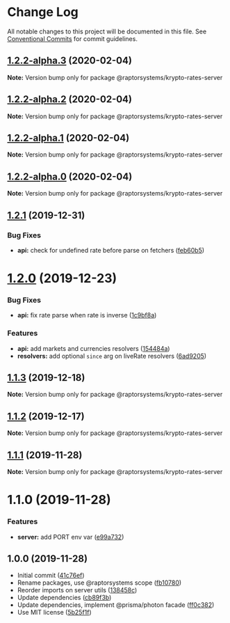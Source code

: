 # Change Log

All notable changes to this project will be documented in this file.
See [Conventional Commits](https://conventionalcommits.org) for commit guidelines.

## [1.2.2-alpha.3](https://github.com/raptorsystems/krypto-rates/compare/@raptorsystems/krypto-rates-server@1.2.2-alpha.2...@raptorsystems/krypto-rates-server@1.2.2-alpha.3) (2020-02-04)

**Note:** Version bump only for package @raptorsystems/krypto-rates-server





## [1.2.2-alpha.2](https://github.com/raptorsystems/krypto-rates/compare/@raptorsystems/krypto-rates-server@1.2.2-alpha.1...@raptorsystems/krypto-rates-server@1.2.2-alpha.2) (2020-02-04)

**Note:** Version bump only for package @raptorsystems/krypto-rates-server





## [1.2.2-alpha.1](https://github.com/raptorsystems/krypto-rates/compare/@raptorsystems/krypto-rates-server@1.2.2-alpha.0...@raptorsystems/krypto-rates-server@1.2.2-alpha.1) (2020-02-04)

**Note:** Version bump only for package @raptorsystems/krypto-rates-server





## [1.2.2-alpha.0](https://github.com/raptorsystems/krypto-rates/compare/@raptorsystems/krypto-rates-server@1.2.1...@raptorsystems/krypto-rates-server@1.2.2-alpha.0) (2020-02-04)

**Note:** Version bump only for package @raptorsystems/krypto-rates-server





## [1.2.1](https://github.com/raptorsystems/krypto-rates/compare/@raptorsystems/krypto-rates-server@1.2.0...@raptorsystems/krypto-rates-server@1.2.1) (2019-12-31)


### Bug Fixes

* **api:** check for undefined rate before parse on fetchers ([feb60b5](https://github.com/raptorsystems/krypto-rates/commit/feb60b5f4c938c60dc35d0d80e3e28a03bc19614))





# [1.2.0](https://github.com/raptorsystems/krypto-rates/compare/@raptorsystems/krypto-rates-server@1.1.3...@raptorsystems/krypto-rates-server@1.2.0) (2019-12-23)


### Bug Fixes

* **api:** fix rate parse when rate is inverse ([1c9bf8a](https://github.com/raptorsystems/krypto-rates/commit/1c9bf8aee373cb3cf4f7c490cd2ab252bbe23e0e))


### Features

* **api:** add markets and currencies resolvers ([154484a](https://github.com/raptorsystems/krypto-rates/commit/154484a8095027bf0d66e31c745fc7c1ab562d49))
* **resolvers:** add optional `since` arg on liveRate resolvers ([6ad9205](https://github.com/raptorsystems/krypto-rates/commit/6ad9205a8940c9e76b6cf8c0ce12ad65dede3fdc))





## [1.1.3](https://github.com/raptorsystems/krypto-rates/compare/@raptorsystems/krypto-rates-server@1.1.2...@raptorsystems/krypto-rates-server@1.1.3) (2019-12-18)

**Note:** Version bump only for package @raptorsystems/krypto-rates-server





## [1.1.2](https://github.com/raptorsystems/krypto-rates/compare/@raptorsystems/krypto-rates-server@1.1.1...@raptorsystems/krypto-rates-server@1.1.2) (2019-12-17)

**Note:** Version bump only for package @raptorsystems/krypto-rates-server





## [1.1.1](https://github.com/raptorsystems/krypto-rates/compare/@raptorsystems/krypto-rates-server@1.1.0...@raptorsystems/krypto-rates-server@1.1.1) (2019-11-28)

**Note:** Version bump only for package @raptorsystems/krypto-rates-server





# 1.1.0 (2019-11-28)


### Features

* **server:** add PORT env var ([e99a732](https://github.com/raptorsystems/krypto-rates/commit/e99a73284feb92d6ab94b8e72680f23909776c27))





## 1.0.0 (2019-11-28)

* Initial commit ([41c76ef](https://github.com/raptorsystems/krypto-rates/commit/41c76ef))
* Rename packages, use @raptorsystems scope ([fb10780](https://github.com/raptorsystems/krypto-rates/commit/fb10780))
* Reorder imports on server utils ([138458c](https://github.com/raptorsystems/krypto-rates/commit/138458c))
* Update dependencies ([cb89f3b](https://github.com/raptorsystems/krypto-rates/commit/cb89f3b))
* Update dependencies, implement @prisma/photon facade ([ff0c382](https://github.com/raptorsystems/krypto-rates/commit/ff0c382))
* Use MIT license ([5b25f1f](https://github.com/raptorsystems/krypto-rates/commit/5b25f1f))
